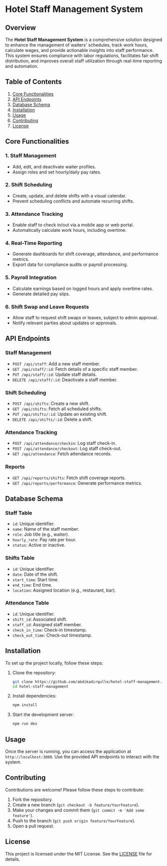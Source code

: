 # Hotel Staff Management System

## Overview

The **Hotel Staff Management System** is a comprehensive solution designed to enhance the management of waiters' schedules, track work hours, calculate wages, and provide actionable insights into staff performance. This system ensures compliance with labor regulations, facilitates fair shift distribution, and improves overall staff utilization through real-time reporting and automation.

## Table of Contents

1. [Core Functionalities](#core-functionalities)
2. [API Endpoints](#api-endpoints)
3. [Database Schema](#database-schema)
4. [Installation](#installation)
5. [Usage](#usage)
6. [Contributing](#contributing)
7. [License](#license)

## Core Functionalities

### 1. Staff Management

- Add, edit, and deactivate waiter profiles.
- Assign roles and set hourly/daily pay rates.

### 2. Shift Scheduling

- Create, update, and delete shifts with a visual calendar.
- Prevent scheduling conflicts and automate recurring shifts.

### 3. Attendance Tracking

- Enable staff to check in/out via a mobile app or web portal.
- Automatically calculate work hours, including overtime.

### 4. Real-Time Reporting

- Generate dashboards for shift coverage, attendance, and performance metrics.
- Export data for compliance audits or payroll processing.

### 5. Payroll Integration

- Calculate earnings based on logged hours and apply overtime rates.
- Generate detailed pay slips.

### 6. Shift Swap and Leave Requests

- Allow staff to request shift swaps or leaves, subject to admin approval.
- Notify relevant parties about updates or approvals.

## API Endpoints

### Staff Management

- `POST /api/staff`: Add a new staff member.
- `GET /api/staff/:id`: Fetch details of a specific staff member.
- `PUT /api/staff/:id`: Update staff details.
- `DELETE /api/staff/:id`: Deactivate a staff member.

### Shift Scheduling

- `POST /api/shifts`: Create a new shift.
- `GET /api/shifts`: Fetch all scheduled shifts.
- `PUT /api/shifts/:id`: Update an existing shift.
- `DELETE /api/shifts/:id`: Delete a shift.

### Attendance Tracking

- `POST /api/attendance/checkin`: Log staff check-in.
- `POST /api/attendance/checkout`: Log staff check-out.
- `GET /api/attendance`: Fetch attendance records.

### Reports

- `GET /api/reports/shifts`: Fetch shift coverage reports.
- `GET /api/reports/performance`: Generate performance metrics.

## Database Schema

### Staff Table

- `id`: Unique identifier.
- `name`: Name of the staff member.
- `role`: Job title (e.g., waiter).
- `hourly_rate`: Pay rate per hour.
- `status`: Active or inactive.

### Shifts Table

- `id`: Unique identifier.
- `date`: Date of the shift.
- `start_time`: Start time.
- `end_time`: End time.
- `location`: Assigned location (e.g., restaurant, bar).

### Attendance Table

- `id`: Unique identifier.
- `shift_id`: Associated shift.
- `staff_id`: Assigned staff member.
- `check_in_time`: Check-in timestamp.
- `check_out_time`: Check-out timestamp.

## Installation

To set up the project locally, follow these steps:

1. Clone the repository:

   ```bash
   git clone https://github.com/abdikadirqulle/hotel-staff-management.git
   cd hotel-staff-management
   ```

2. Install dependencies:

   ```bash
   npm install
   ```

3. Start the development server:
   ```bash
   npm run dev
   ```

## Usage

Once the server is running, you can access the application at `http://localhost:3000`. Use the provided API endpoints to interact with the system.

## Contributing

Contributions are welcome! Please follow these steps to contribute:

1. Fork the repository.
2. Create a new branch (`git checkout -b feature/YourFeature`).
3. Make your changes and commit them (`git commit -m 'Add some feature'`).
4. Push to the branch (`git push origin feature/YourFeature`).
5. Open a pull request.

## License

This project is licensed under the MIT License. See the [LICENSE](LICENSE) file for details.
